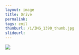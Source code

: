 ```yaml
---
layout: image
title: Drive
permalink: 
tags: emil
thumburl: /i/IMG_1390_thumb.jpg
slideurl: 
---
```

![]({{site.url}}/i/IMG_1390.jpg)


